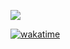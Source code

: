 <img src="imghttps://wakatime.com/badge/github/LeonardRuhmann/Identify-and-acess-management.svg"></img>

[![wakatime](https://wakatime.com/badge/github/LeonardRuhmann/Identify-and-acess-management.svg)](https://wakatime.com/badge/github/LeonardRuhmann/Identify-and-acess-management)
